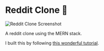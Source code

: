 # Reddit Clone 🤡

![Reddit Clone Screenshot](https://user-images.githubusercontent.com/17105490/132115508-0ac03a00-670e-433a-9ac3-cddbf8b75fc4.png)

A reddit clone using the MERN stack.

I built this by following [this wonderful tutorial](https://www.youtube.com/watch?v=ngc9gnGgUdA).
